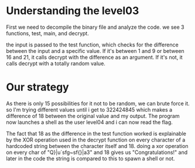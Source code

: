 # Understanding the level03

First we need to decompile the binary file and analyze the code.
we see 3 functions, test, main, and decrypt.

the input is passed to the test function, which checks for the difference between the input and a specific value. If it's between 1 and 9 or between 16 and 21, it calls decrypt with the difference as an argument. If it's not, it calls decrypt with a totally random value.

# Our strategy
As there is only 15 possibilities for it not to be random, we can brute force it.
so I'm trying different values until i get to 322424845 which makes a difference of 18 between the original value and my output. The program now launches a shell as the user level04 and i can now read the flag.

The fact that 18 as the difference in the test function worked is explainable by the XOR operation used in the decrypt function on every character of a hardcoded string between the character itself and 18.
doing a xor operation on every char of "Q}|u`sfg~sf{}|a3" and 18 gives us "Congratulations!" and later in the code the string is compared to this to spawn a shell or not.
